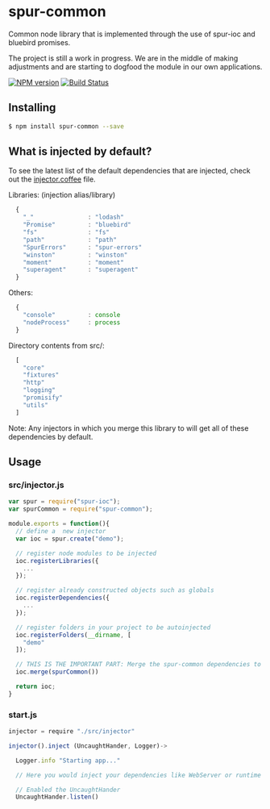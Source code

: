 # spur-common

Common node library that is implemented through the use of spur-ioc and bluebird promises.

The project is still a work in progress. We are in the middle of making adjustments and are starting to dogfood the module in our own applications.

[![NPM version](https://badge.fury.io/js/spur-common.png)](http://badge.fury.io/js/spur-common)
[![Build Status](https://travis-ci.org/opentable/spur-common.png?branch=master)](https://travis-ci.org/opentable/spur-common)

## Installing

```bash
$ npm install spur-common --save
```

## What is injected by default?

To see the latest list of the default dependencies that are injected, check out the [injector.coffee](src/injector.coffee) file.

Libraries: (injection alias/library)

```javascript
  {
    "_"               : "lodash"
    "Promise"         : "bluebird"
    "fs"              : "fs"
    "path"            : "path"
    "SpurErrors"      : "spur-errors"
    "winston"         : "winston"
    "moment"          : "moment"
    "superagent"      : "superagent"
  }
```

Others:

```javascript
  {
    "console"         : console
    "nodeProcess"     : process
  }
```

Directory contents from src/:

```javascript
  [
    "core"
    "fixtures"
    "http"
    "logging"
    "promisify"
    "utils"
  ]
```

Note: Any injectors in which you merge this library to will get all of these dependencies by default.

## Usage

### src/injector.js

```javascript
var spur = require("spur-ioc");
var spurCommon = require("spur-common");

module.exports = function(){
  // define a  new injector
  var ioc = spur.create("demo");

  // register node modules to be injected
  ioc.registerLibraries({
    ...
  });

  // register already constructed objects such as globals
  ioc.registerDependencies({
    ...
  });

  // register folders in your project to be autoinjected
  ioc.registerFolders(__dirname, [
    "demo"
  ]);

  // THIS IS THE IMPORTANT PART: Merge the spur-common dependencies to your local container
  ioc.merge(spurCommon())

  return ioc;
}
```

### start.js

```javascript
injector = require "./src/injector"

injector().inject (UncaughtHander, Logger)->

  Logger.info "Starting app..."

  // Here you would inject your dependencies like WebServer or runtime class and start it.

  // Enabled the UncaughtHander
  UncaughtHander.listen()
```

